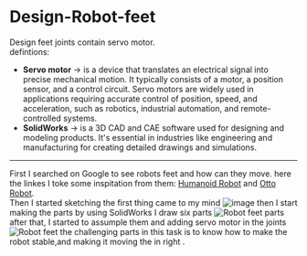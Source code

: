# Design-Robot-feet
Design feet joints contain servo motor.<br>
defintions:
- **Servo motor** -> is a device that translates an electrical signal into precise mechanical motion. It typically consists of a motor, a position sensor, and a control circuit. Servo motors are widely used in applications requiring accurate control of position, speed, and acceleration, such as robotics, industrial automation, and remote-controlled systems.
- **SolidWorks** -> is a 3D CAD and CAE software used for designing and modeling products. It's essential in industries like engineering and manufacturing for creating detailed drawings and simulations.
-----------
First I searched on Google to see robots feet and how can they move. here the linkes I toke some inspitation from them:
[Humanoid Robot](https://www.instructables.com/Arduino-Based-Humanoid-Robot-Using-Servo-Motors/) and [Otto Robot](https://youtu.be/34v7R0FrSNE?si=N_Jk30fvBC9_bszg).  
Then I started sketching the first thing came to my mind ![image]() then I start making the parts by using SolidWorks I draw six parts 
![Robot feet parts](https://github.com/RaghadAlmadani/Design-Robot-feet/assets/173769867/8be04374-d22c-4dcf-a094-f7f892decab9)
 after that, I started to assumple them and adding servo motor in the joints ![Robot feet](https://github.com/RaghadAlmadani/Design-Robot-feet/assets/173769867/2a9f700c-ecec-423a-a50c-1e39d45b2013)
 the challenging parts in this task is to know how to make the robot stable,and making it moving the in right .

